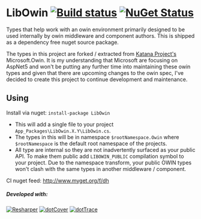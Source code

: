 LibOwin [![Build status](https://ci.appveyor.com/api/projects/status/uvrk7uy2rx99m69n?svg=true)](https://ci.appveyor.com/project/damianh/libowin) [![NuGet Status](http://img.shields.io/nuget/v/LibOwin.svg?style=flat)](https://www.nuget.org/packages/LibOwin/)
=====

Types that help work with an owin environment primarily designed to be used internally by owin middleware and component authors. This is shipped as a dependency free nuget source package.

The types in this project are forked / extracted from [Katana Project's](http://katanaproject.codeplex.com/) Microsoft.Owin. It is my understanding that Microsoft are focusing on AspNet5 and won't be putting any further time into maintaining these owin types and given that there are upcoming changes to the owin spec, I've decided to create this project to continue development and maintenance.

Using
-----
Install via nuget:
`install-package LibOwin`

 - This will add a single file to your project `App_Packages\LibOwin.X.Y\LibOwin.cs`.
 - The types in this will be in namespace `$rootNamespace.Owin` where `$rootNamespace` is the default root namespace of the projects.
 - All type are internal so they are not inadvertently surfaced as your public API. To make them public add `LIBOWIN_PUBLIC` compilation symbol to your project. Due to the namespace transform, your public OWIN types won't clash with the same types in another middleware / component.
 

CI nuget feed: http://www.myget.org/f/dh

##### Developed with:

[![Resharper](http://neventstore.org/images/logo_resharper_small.gif)](http://www.jetbrains.com/resharper/)
[![dotCover](http://neventstore.org/images/logo_dotcover_small.gif)](http://www.jetbrains.com/dotcover/)
[![dotTrace](http://neventstore.org/images/logo_dottrace_small.gif)](http://www.jetbrains.com/dottrace/)
